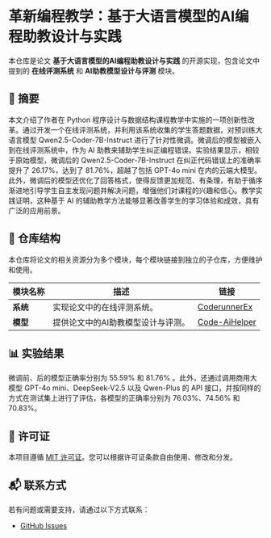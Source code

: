# 革新编程教学：基于大语言模型的AI编程助教设计与实践
本仓库是论文 **基于大语言模型的AI编程助教设计与实践** 的开源实现，包含论文中提到的 **在线评测系统** 和 **AI助教模型设计与评测** 模块。

## 📄 摘要
本文介绍了作者在 Python 程序设计与数据结构课程教学中实施的一项创新性改革。通过开发一个在线评测系统，并利用该系统收集的学生答题数据，对预训练大语言模型 Qwen2.5-Coder-7B-Instruct 进行了针对性微调。微调后的模型被嵌入到在线评测系统中，作为 AI 助教来辅助学生纠正编程错误。实验结果显示，相较于原始模型，微调后的 Qwen2.5-Coder-7B-Instruct 在纠正代码错误上的准确率提升了 26.17%，达到了 81.76%，超越了包括 GPT-4o mini 在内的云端大模型。此外，微调后的模型还优化了回答格式，使得反馈更加规范、有条理，有助于循序渐进地引导学生自主发现问题并解决问题，增强他们对课程的兴趣和信心。教学实践证明，这种基于 AI 的辅助教学方法能够显著改善学生的学习体验和成效，具有广泛的应用前景。

## 📁 仓库结构

本仓库将论文的相关资源分为多个模块，每个模块链接到独立的子仓库，方便维护和使用。

| 模块名称          | 描述                                                                                               | 链接                                                                                                   |
|------------------|--------------------------------------------------------------------------------------------------|--------------------------------------------------------------------------------------------------------|
| **系统** | 实现论文中的在线评测系统。                                                    | [CoderunnerEx](https://github.com/CPU-DS/CoderunnerEx)                                              |
| **模型**| 提供论文中的AI助教模型设计与评测。                                                    | [Code-AiHelper](https://github.com/CPU-DS/Code-AiHelper)                                             |

## 📊 实验结果

微调前、后的模型正确率分别为 55.59% 和 81.76% 。此外，还通过调用商用大模型 GPT-4o mini、DeepSeek-V2.5 以及 Qwen-Plus 的 API 接口，并按同样的方式在测试集上进行了评估，各模型的正确率分别为 76.03%、74.56% 和 70.83%。

## 📜 许可证
本项目遵循 [MIT 许可证](LICENSE)。您可以根据许可证条款自由使用、修改和分发。

## 📬 联系方式

若有问题或需要支持，请通过以下方式联系：
- [GitHub Issues](https://github.com/CPU-DS/Code-Ai/issues)
